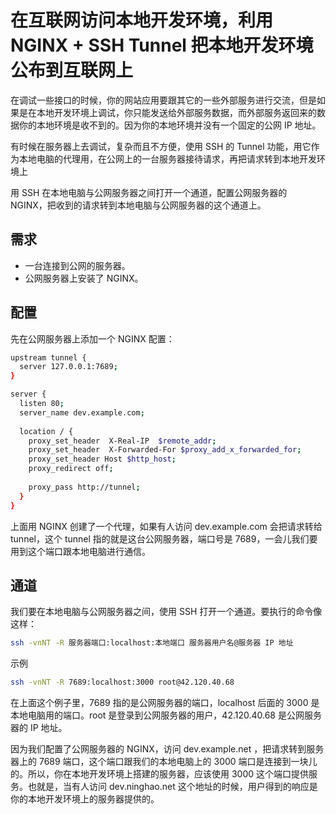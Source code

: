 # 在互联网访问本地开发环境，利用 NGINX + SSH Tunnel 把本地开发环境公布到互联网上

在调试一些接口的时候，你的网站应用要跟其它的一些外部服务进行交流，但是如果是在本地开发环境上调试，你只能发送给外部服务数据，而外部服务返回来的数据你的本地环境是收不到的。因为你的本地环境并没有一个固定的公网 IP 地址。

有时候在服务器上去调试，复杂而且不方便，使用 SSH 的 Tunnel 功能，用它作为本地电脑的代理用，在公网上的一台服务器接待请求，再把请求转到本地开发环境上

用 SSH 在本地电脑与公网服务器之间打开一个通道，配置公网服务器的 NGINX，把收到的请求转到本地电脑与公网服务器的这个通道上。

## 需求

- 一台连接到公网的服务器。
- 公网服务器上安装了 NGINX。

## 配置

先在公网服务器上添加一个 NGINX 配置：

```bash
upstream tunnel {
  server 127.0.0.1:7689;
}

server {
  listen 80;
  server_name dev.example.com;
  
  location / {
    proxy_set_header  X-Real-IP  $remote_addr;
    proxy_set_header  X-Forwarded-For $proxy_add_x_forwarded_for;
    proxy_set_header Host $http_host;
    proxy_redirect off;
    
    proxy_pass http://tunnel;
  }
}
```

上面用 NGINX 创建了一个代理，如果有人访问 dev.example.com 会把请求转给 tunnel，这个 tunnel 指的就是这台公网服务器，端口号是 7689，一会儿我们要用到这个端口跟本地电脑进行通信。

## 通道

我们要在本地电脑与公网服务器之间，使用 SSH 打开一个通道。要执行的命令像这样：

```bash
ssh -vnNT -R 服务器端口:localhost:本地端口 服务器用户名@服务器 IP 地址
```

示例

```bash
ssh -vnNT -R 7689:localhost:3000 root@42.120.40.68
```

在上面这个例子里，7689 指的是公网服务器的端口，localhost 后面的 3000 是本地电脑用的端口。root 是登录到公网服务器的用户，42.120.40.68 是公网服务器的 IP 地址。

因为我们配置了公网服务器的 NGINX，访问 dev.example.net ，把请求转到服务器上的 7689 端口，这个端口跟我们的本地电脑上的 3000 端口是连接到一块儿的。所以，你在本地开发环境上搭建的服务器，应该使用 3000 这个端口提供服务。也就是，当有人访问 dev.ninghao.net 这个地址的时候，用户得到的响应是你的本地开发环境上的服务器提供的。
